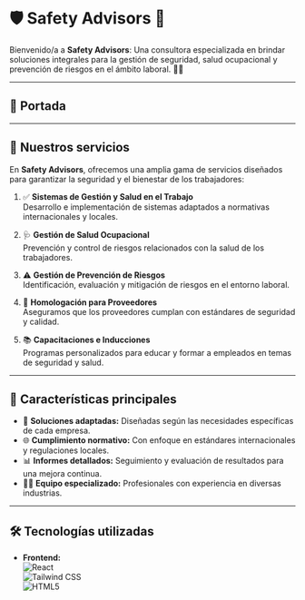 # 🛡️ Safety Advisors 🌟

Bienvenido/a a **Safety Advisors**: Una consultora especializada en brindar soluciones integrales para la gestión de seguridad, salud ocupacional y prevención de riesgos en el ámbito laboral. 💼✨

---

## 📸 Portada

---

## 🌟 Nuestros servicios

En **Safety Advisors**, ofrecemos una amplia gama de servicios diseñados para garantizar la seguridad y el bienestar de los trabajadores:

1. ✅ **Sistemas de Gestión y Salud en el Trabajo**  
   Desarrollo e implementación de sistemas adaptados a normativas internacionales y locales.

2. 🩺 **Gestión de Salud Ocupacional**  
   Prevención y control de riesgos relacionados con la salud de los trabajadores.

3. ⚠️ **Gestión de Prevención de Riesgos**  
   Identificación, evaluación y mitigación de riesgos en el entorno laboral.

4. 📜 **Homologación para Proveedores**  
   Aseguramos que los proveedores cumplan con estándares de seguridad y calidad.

5. 📚 **Capacitaciones e Inducciones**  
   Programas personalizados para educar y formar a empleados en temas de seguridad y salud.

---

## 🎯 Características principales

- 💼 **Soluciones adaptadas:** Diseñadas según las necesidades específicas de cada empresa.
- 🌐 **Cumplimiento normativo:** Con enfoque en estándares internacionales y regulaciones locales.
- 📊 **Informes detallados:** Seguimiento y evaluación de resultados para una mejora continua.
- 👨‍🏫 **Equipo especializado:** Profesionales con experiencia en diversas industrias.

---

## 🛠️ Tecnologías utilizadas

- **Frontend:**  
  ![React](https://img.shields.io/badge/-React-61DAFB?logo=react&logoColor=white&style=for-the-badge)  
  ![Tailwind CSS](https://img.shields.io/badge/-Tailwind_CSS-38B2AC?logo=tailwind-css&logoColor=white&style=for-the-badge)  
  ![HTML5](https://img.shields.io/badge/-HTML5-E34F26?logo=html5&logoColor=white&style=for-the-badge)
